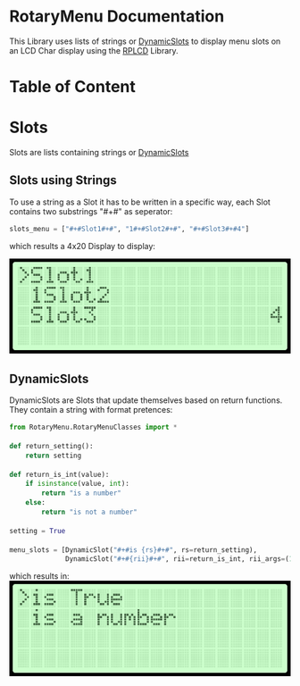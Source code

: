 # RotaryMenu Documentation

This Library uses lists of strings or [DynamicSlots](#DynamicSlots) 
to display menu slots on an LCD Char display using 
the [RPLCD](https://github.com/dbrgn/RPLCD/) Library.

# Table of Content


# Slots

Slots are lists containing strings or [DynamicSlots](#DynamicSlots)
## Slots using Strings

To use a string as a Slot it has to be written in a specific way,
each Slot contains two substrings "#+#" as seperator:
```python
slots_menu = ["#+#Slot1#+#", "1#+#Slot2#+#", "#+#Slot3#+#4"]
```

which results a 4x20 Display to display:

![lcd_1.png](images/lcd_1.png)

## DynamicSlots

DynamicSlots are Slots that update themselves based on return 
functions. They contain a string with  format pretences:

```python
from RotaryMenu.RotaryMenuClasses import *

def return_setting():
    return setting

def return_is_int(value):
    if isinstance(value, int):
        return "is a number"
    else:
        return "is not a number"

setting = True

menu_slots = [DynamicSlot("#+#is {rs}#+#", rs=return_setting),
              DynamicSlot("#+#{rii}#+#", rii=return_is_int, rii_args=(1,))]
```
which results in:
![lcd_2.png](images/lcd_2.png)